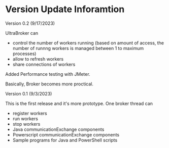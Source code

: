# Version Update Inforamtion

Version 0.2 (9/17/2023)

UltraBroker can
- control the number of workers running (based on amount of access, the number of runnng workers is managed between 1 to maximum processes)
- allow to refresh workers
- share connections of workers
  
Added Performance testing with JMeter.

Basically, Broker becomes more proctical.

Version 0.1 (9/3/2023)

This is the first release and it's more prototype. One broker thread can 
- register workers
- run workers
- stop workers
- Java communicationExchange components
- Powerscript communicationExchange components
- Sample programs for Java and PowerShell scripts
  
